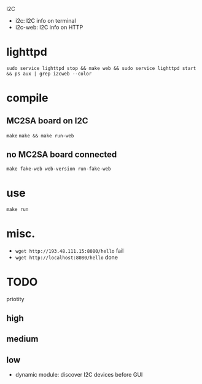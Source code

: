 I2C

- i2c:      I2C info on terminal
- i2c-web:  I2C info on HTTP

# lighttpd

`sudo service lighttpd stop && make web && sudo service lighttpd start && ps aux | grep i2cweb --color`

# compile

## MC2SA board on I2C

`make`
`make && make run-web`

## no MC2SA board connected

`make fake-web web-version run-fake-web`

# use

`make run`

# misc.

- `wget http://193.48.111.15:8080/hello` fail
- `wget http://localhost:8080/hello` done

# TODO

priotity

## high

## medium

## low

- dynamic module: discover I2C devices before GUI
